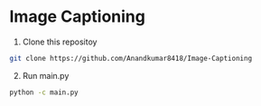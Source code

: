 # Image Captioning

1. Clone this repositoy
```bash
git clone https://github.com/Anandkumar8418/Image-Captioning
``` 
2. Run main.py
```bash
python -c main.py
```
